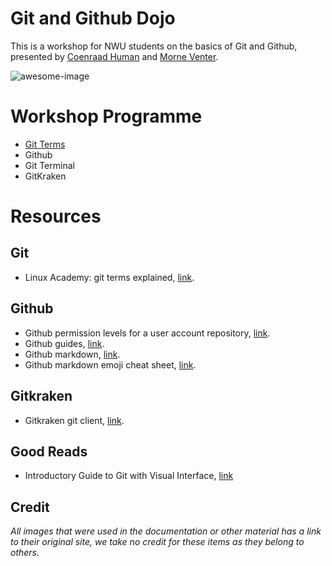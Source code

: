 # Git and Github Dojo
This is a workshop for NWU students on the basics of Git and Github, presented by [Coenraad Human](https://github.com/coenraadhuman) and [Morne Venter](https://github.com/MorneVenter).

![awesome-image](https://elc.github.io/blog/images/git-guide-with-visual-interface/git-guide-with-visual-interface-headerimage.png)

# Workshop Programme
* [Git Terms](https://github.com/coenraadhuman/git-github-dojo/blob/master/docs/git-terms.md)
* Github
* Git Terminal
* GitKraken

# Resources

## Git
* Linux Academy: git terms explained, [link](https://linuxacademy.com/blog/linux/git-terms-explained/).

## Github
* Github permission levels for a user account repository, [link](https://help.github.com/en/articles/permission-levels-for-a-user-account-repository).
* Github guides, [link](https://guides.github.com/).
* Github markdown, [link](https://guides.github.com/features/mastering-markdown/).
* Github markdown emoji cheat sheet, [link](https://github.com/ikatyang/emoji-cheat-sheet/blob/master/README.md).

## Gitkraken
* Gitkraken git client, [link](https://www.gitkraken.com/git-client).

## Good Reads
* Introductory Guide to Git with Visual Interface, [link](https://elc.github.io/posts/git-guide-with-visual-interface/)

## Credit
*All images that were used in the documentation or other material has a link to their original site, we take no credit for these items as they belong to others.*
